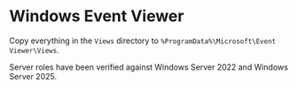 Windows Event Viewer
====================

Copy everything in the `Views` directory to `%ProgramData%\Microsoft\Event Viewer\Views`.

Server roles have been verified against Windows Server 2022 and Windows Server 2025.
